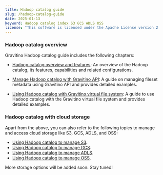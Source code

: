 ```yaml
---
title: Hadoop catalog guide
slug: /hadoop-catalog-guide
date: 2025-01-13
keyword: Hadoop catalog index S3 GCS ADLS OSS
license: "This software is licensed under the Apache License version 2."
---
```


### Hadoop catalog overview

Gravitino Hadoop catalog guide includes the following chapters:

- [Hadoop catalog overview and features](./hadoop-catalog.md):
  An overview of the Hadoop catalog, its features, capabilities and related configurations.

- [Manage Hadoop catalog with Gravitino API](../../../metadata/fileset.md):
  A guide on managing fileset metadata using Gravitino API and provides detailed examples.

- [Using Hadoop catalog with Gravitino virtual file system](../gvfs/index.md):
  A guide to use Hadoop catalog with the Gravitino virtual file system and provides detailed examples.

### Hadoop catalog with cloud storage

Apart from the above, you can also refer to the following topics
to manage and access cloud storage like S3, GCS, ADLS, and OSS:

- [Using Hadoop catalog to manage S3](./s3.md). 
- [Using Hadoop catalog to manage GCS](./gcs.md). 
- [Using Hadoop catalog to manage ADLS](./adls.md). 
- [Using Hadoop catalog to manage OSS](./oss.md). 

More storage options will be added soon. Stay tuned!

